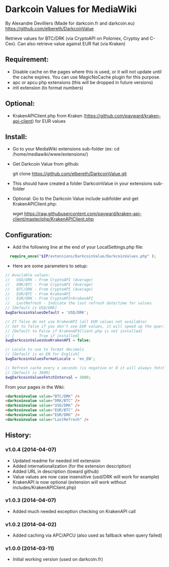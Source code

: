 # Darkcoin Values for MediaWiki
By Alexandre Devilliers (Made for darkcoin.fr and darkcoin.eu)
https://github.com/elbereth/DarkcoinValue

Retrieve values for BTC/DRK (via CryptoAPI on Poloniex, Cryptsy and C-Cex). Can also retrieve value against EUR fiat (via Kraken)

## Requirement:
* Disable cache on the pages where this is used, or it will not update until the cache expires. You can use MagicNoCache plugin for this purpose.
* apc or apcu php extensions (this will be dropped in future versions)
* intl extension (to format numbers)

## Optional:
* KrakenAPIClient.php from Kraken (https://github.com/payward/kraken-api-client) for EUR values

## Install:
* Go to your MediaWiki extensions sub-folder (ex: cd /home/mediawiki/www/extensions/)
* Get Darkcoin Value from github:

  git clone https://github.com/elbereth/DarkcoinValue.git

* This should have created a folder DarkcoinValue in your extensions sub-folder
* Optional: Go to the Darkcoin Value include subfolder and get KrakenAPIClient.php:

  wget https://raw.githubusercontent.com/payward/kraken-api-client/master/php/KrakenAPIClient.php

## Configuration:
* Add the following line at the end of your LocalSettings.php file:
```PHP
  require_once("$IP/extensions/DarkcoinValue/DarkcoinValues.php" );
```

* Here are some parameters to setup:

```PHP  
// Available values:
//   USD/DRK - From CryptoAPI (Average)
//   DRK/BTC - From CryptoAPI (Average)
//   BTC/DRK - From CryptoAPI (Average)
//   EUR/BTC - From KrakenAPI
//   EUR/DRK - From CryptoAPI+KrakenAPI
//   LastRefresh - Indicate the last refresh date/time for values
// [Default is USD/DRK]
$wgDarkcoinValuesDefault = 'USD/DRK';

// If false do not use KrakenAPI (all EUR values not available)
// Set to false if you don't use EUR values, it will speed up the queries
// [Default to False if KrakenAPIClient.php is not installed]
// [           True if installed]
$wgDarkcoinValuesUseKrakenAPI = false;

// Locale to use to format decimals
// [Default is en_EN for English]
$wgDarkcoinValuesFormatLocale = 'en_EN';

// Refresh cache every x seconds (is negative or 0 it will always fetch = SLOW)
// [Default is 3600]
$wgDarkcoinValuesFetchInterval = 3600;
```

From your pages in the Wiki:

```HTML
<darkcoinvalue value="BTC/DRK" />
<darkcoinvalue value="DRK/BTC" />
<darkcoinvalue value="USD/DRK" />
<darkcoinvalue value="EUR/BTC" />
<darkcoinvalue value="EUR/DRK" />
<darkcoinvalue value="LastRefresh" />
```

## History:

### v1.0.4 (2014-04-07)
* Updated readme for needed intl extension
* Added internationalization (for the extension description)
* Added URL in description (toward github)
* Value values are now case insensitive (usd/DRK will work for example)
* KrakenAPI is now optional (extension will work without includes/KrakenAPIClient.php)

### v1.0.3 (2014-04-07)
* Added much needed exception checking on KrakenAPI call

### v1.0.2 (2014-04-02)
* Added caching via APC/APCU (also used as fallback when query failed)

### v1.0.0 (2014-03-11)
* Initial working version (used on darkcoin.fr)
